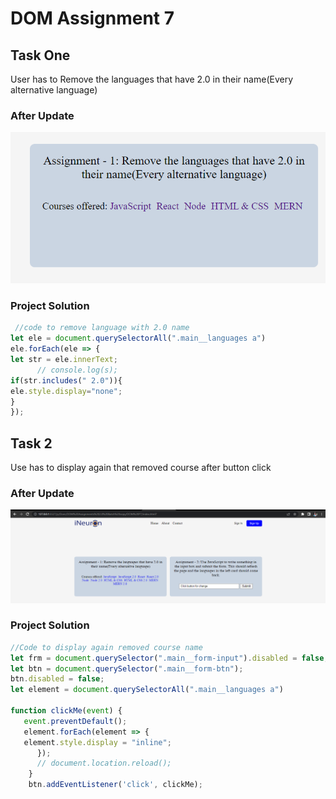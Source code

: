 # DOM Assignment 7
## Task One 
User has to Remove the languages that have 2.0 in their name(Every alternative language)
### After Update
![text removed from page](./ass7.1-after.png)
### Project Solution
```javascript
 //code to remove language with 2.0 name
let ele = document.querySelectorAll(".main__languages a")
ele.forEach(ele => {
let str = ele.innerText;
      // console.log(s);
if(str.includes(" 2.0")){
ele.style.display="none";
}
});
```
## Task 2
Use has to display again that removed course after button click
### After Update
![change done](./output.png)
### Project Solution
```javascript
//Code to display again removed course name
let frm = document.querySelector(".main__form-input").disabled = false;
let btn = document.querySelector(".main__form-btn");
btn.disabled = false;
let element = document.querySelectorAll(".main__languages a")

function clickMe(event) {
   event.preventDefault();
   element.forEach(element => {
   element.style.display = "inline";  
      });
      // document.location.reload();
    }
    btn.addEventListener('click', clickMe);
```

